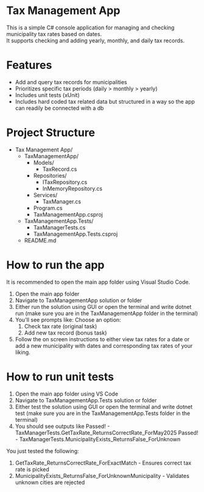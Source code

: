 # Tax Management App

This is a simple C# console application for managing and checking municipality tax rates based on dates.  
It supports checking and adding yearly, monthly, and daily tax records.

# Features

- Add and query tax records for municipalities
- Prioritizes specific tax periods (daily > monthly > yearly)
- Includes unit tests (xUnit)
- Includes hard coded tax related data but structured in a way so the app can readily be connected with a db

# Project Structure

- Tax Management App/
  - TaxManagementApp/
    - Models/
      - TaxRecord.cs
    - Repositories/
      - ITaxRepository.cs
      - InMemoryRepository.cs
    - Services/
      - TaxManager.cs
    - Program.cs
    - TaxManagementApp.csproj
  - TaxManagementApp.Tests/
    - TaxManagerTests.cs
    - TaxManagementApp.Tests.csproj
  - README.md

# How to run the app

It is recommended to open the main app folder using Visual Studio Code.

1. Open the main app folder
2. Navigate to TaxManagementApp solution or folder
3. Either run the solution using GUI or open the terminal and write dotnet run (make sure you are in the TaxManagementApp folder in the terminal)
4. You'll see prompts like:
    Choose an option:
    1. Check tax rate (original task)
    2. Add new tax record (bonus task)
5. Follow the on screen instructions to either view tax rates for a date or add a new municipality with dates and corresponding tax rates of your liking.

# How to run unit tests

1. Open the main app folder using VS Code
2. Navigate to TaxManagementApp.Tests solution or folder
3. Either test the solution using GUI or open the terminal and write dotnet test (make sure you are in the TaxManagementApp.Tests folder in the terminal)
4. You should see outputs like
    Passed!  - TaxManagerTests.GetTaxRate_ReturnsCorrectRate_ForMay2025
    Passed!  - TaxManagerTests.MunicipalityExists_ReturnsFalse_ForUnknown

You just tested the following:
1. GetTaxRate_ReturnsCorrectRate_ForExactMatch - Ensures correct tax rate is picked
2. MunicipalityExists_ReturnsFalse_ForUnknownMunicipality - Validates unknown cities are rejected

